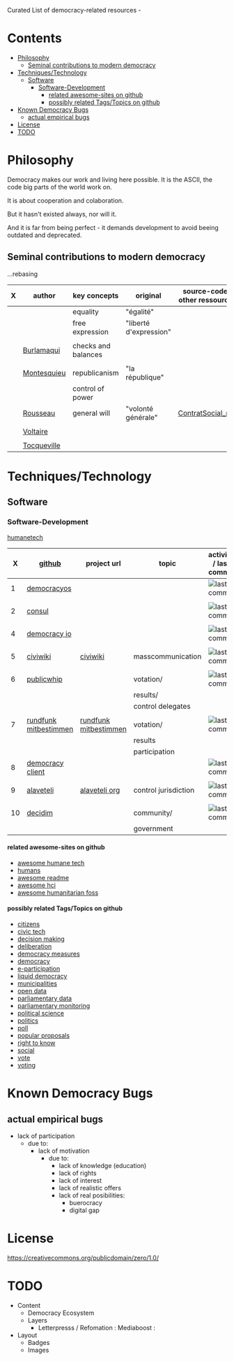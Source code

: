 Curated List of democracy-related resources -

# Contents

  - [Philosophy](#Philosophy)
      - [Seminal contributions to modern
        democracy](#Philosophy#Seminal%20contributions%20to%20modern%20democracy)
  - [Techniques/Technology](#Techniques/Technology)
      - [Software](#Techniques/Technology#Software)
          - [Software-Development](#Techniques/Technology#Software#Software-Development)
              - [related awesome-sites on
                github](#Techniques/Technology#Software#Software-Development#related%20awesome-sites%20on%20github)
              - [possibly related Tags/Topics on
                github](#Techniques/Technology#Software#Software-Development#possibly%20related%20Tags/Topics%20on%20github)
  - [Known Democracy Bugs](#Known%20Democracy%20Bugs)
      - [actual empirical
        bugs](#Known%20Democracy%20Bugs#actual%20empirical%20bugs)
  - [License](#License)
  - [TODO](#TODO)

# Philosophy

Democracy makes our work and living here possible. It is the ASCII, the
code big parts of the world work on.

It is about cooperation and colaboration.

But it hasn't existed always, nor will it.

And it is far from being perfect - it demands development to avoid
beeing outdated and
deprecated.

## Seminal contributions to modern democracy

...rebasing

| X | author                                                              | key concepts        | original               | source-code / other ressources                                                         | timestamp/commit | X | X |
| - | ------------------------------------------------------------------- | ------------------- | ---------------------- | -------------------------------------------------------------------------------------- | ---------------- | - | - |
|   |                                                                     | equality            | "égalité"              |                                                                                        |                  |   |   |
|   |                                                                     | free expression     | "liberté d'expression" |                                                                                        |                  |   |   |
|   |                                                                     |                     |                        |                                                                                        |                  |   |   |
|   | [Burlamaqui](https://en.wikipedia.org/wiki/Jean-Jacques_Burlamaqui) | checks and balances |                        |                                                                                        | 1747             |   |   |
|   |                                                                     |                     |                        |                                                                                        |                  |   |   |
|   | [Montesquieu](https://en.wikipedia.org/wiki/Montesquieu)            | republicanism       | "la république"        |                                                                                        | 1748             |   |   |
|   |                                                                     | control of power    |                        |                                                                                        |                  |   |   |
|   | [Rousseau](https://en.wikipedia.org/wiki/Jean-Jacques_Rousseaui)    | general will        | "volonté générale"     | [ContratSocial\_pdf](http://www.ibiblio.org/ml/libri/r/RousseauJJ_ContratSocial_p.pdf) | 1762             |   |   |
|   |                                                                     |                     |                        |                                                                                        |                  |   |   |
|   | [Voltaire](https://en.wikipedia.org/wiki/Voltaire)                  |                     |                        |                                                                                        | 1765             |   |   |
|   |                                                                     |                     |                        |                                                                                        |                  |   |   |
|   | [Tocqueville](https://en.wikipedia.org/wiki/Alexis_de_Tocqueville)  |                     |                        |                                                                                        | 1838             |   |   |

# Techniques/Technology

## Software

### Software-Development

[humanetech](https://humanetech.com/)

| X  | [github](https://github.com)                                                 | project url                                                | topic                | activity / last commit                                                                                      | productive |               | Stars                                                                                                                  |
| -- | ---------------------------------------------------------------------------- | ---------------------------------------------------------- | -------------------- | ----------------------------------------------------------------------------------------------------------- | ---------- | ------------- | ---------------------------------------------------------------------------------------------------------------------- |
| 1  | [democracyos](https://github.com/DemocracyOS/democracyos)                    |                                                            |                      | ![last commit](https://img.shields.io/github/last-commit/democracyos/democracyos.svg?style=social)          |            |               | ![stars](https://img.shields.io/github/stars/democracyos/democracyos.svg?style=social&label=Stars)                     |
|    |                                                                              |                                                            |                      |                                                                                                             |            |               |                                                                                                                        |
| 2  | [consul](https://github.com/consul/consul)                                   |                                                            |                      | ![last commit](https://img.shields.io/github/last-commit/consul/consul.svg?style=social)                    |            |               | ![stars](https://img.shields.io/github/stars/consul/consul.svg?style=social&label=Stars)                               |
|    |                                                                              |                                                            |                      |                                                                                                             |            |               |                                                                                                                        |
| 4  | [democracy io](https://github.com/sinak/democracy.io)                        |                                                            |                      | ![last commit](https://img.shields.io/github/last-commit/consul/consul.svg?style=social)                    |            |               | ![stars](https://img.shields.io/github/stars/democracy.io/democracy.io.svg?style=social&label=Stars)                   |
|    |                                                                              |                                                            |                      |                                                                                                             |            |               |                                                                                                                        |
| 5  | [civiwiki](https://github.com/civiwiki)                                      | [civiwiki](https://www.civiwiki.org/)                      | masscommunication    | ![last commit](https://img.shields.io/github/last-commit/civiwiki/civiwiki.svg?style=social)                |            |               | ![stars](https://img.shields.io/github/stars/civiwiki/civiwiki.svg?style=social&label=Stars)                           |
|    |                                                                              |                                                            |                      |                                                                                                             |            |               |                                                                                                                        |
| 6  | [publicwhip](https://github.com/openaustralia/publicwhip)                    |                                                            | votation/            | ![last commit](https://img.shields.io/github/last-commit/openaustralia/publicwhip.svg?style=social)         |            | international | ![stars](https://img.shields.io/github/stars/openaustralia/publicwhip.svg?style=social&label=Stars)                    |
|    |                                                                              |                                                            | results/             |                                                                                                             |            |               |                                                                                                                        |
|    |                                                                              |                                                            | control delegates    |                                                                                                             |            |               |                                                                                                                        |
|    |                                                                              |                                                            |                      |                                                                                                             |            |               |                                                                                                                        |
| 7  | [rundfunk mitbestimmen](https://github.com/roschaefer/rundfunk-mitbestimmen) | [rundfunk mitbestimmen](https://rundfunk-mitbestimmen.de/) | votation/            | ![last commit](https://img.shields.io/github/last-commit/roschaefer/rundfunk-mitbestimmen.svg?style=social) |            |               | ![stars](https://img.shields.io/github/stars/rundfunk-mitbestimmen/rundfunk-mitbestimmen.svg?style=social&label=Stars) |
|    |                                                                              |                                                            | results              |                                                                                                             |            |               |                                                                                                                        |
|    |                                                                              |                                                            | participation        |                                                                                                             |            |               |                                                                                                                        |
| 8  | [democracy client](https://github.com/demokratie-live/democracy-client)      |                                                            |                      | ![last commit](https://img.shields.io/github/last-commit/demokratie-live/democracy-client.svg?style=social) |            |               | ![stars](https://img.shields.io/github/stars/democracy-client/democracy-client.svg?style=social&label=Stars)           |
|    |                                                                              |                                                            |                      |                                                                                                             |            |               |                                                                                                                        |
| 9  | [alaveteli](https://github.com/mysociety/alaveteli)                          | [alaveteli org](http://alaveteli.org)                      | control jurisdiction | ![last commit](https://img.shields.io/github/last-commit/mysociety/alaveteli.svg?style=social)              |            |               | ![stars](https://img.shields.io/github/stars/mysociety/alaveteli.svg?style=social&label=Stars)                         |
|    |                                                                              |                                                            |                      |                                                                                                             |            |               |                                                                                                                        |
| 10 | [decidim](https://github.com/decidim/decidim)                                |                                                            | community/           | ![last commit](https://img.shields.io/github/last-commit/decidim/decidim.svg?style=social)                  |            |               | ![stars](https://img.shields.io/github/stars/decidim/decidim.svg?style=social&label=Stars)                             |
|    |                                                                              |                                                            | government           |                                                                                                             |            |               |                                                                                                                        |

#### related awesome-sites on github

  - [awesome humane
    tech](https://github.com/engagingspaces/awesome-humane-tech)
  - [humans](https://github.com/learn-anything/humans)
  - [awesome readme](https://github.com/matiassingers/awesome-readme)
  - [awesome hci](https://github.com/tanyuan/awesome-hci)
  - [awesome humanitarian
    foss](https://github.com/EticaAI/awesome-humanitarian-foss)

#### possibly related Tags/Topics on github

  - [citizens](https://github.com/topics/citizens)
  - [civic tech](https://github.com/topics/civic-tech)
  - [decision making](https://github.com/topics/decision-making)
  - [deliberation](https://github.com/topics/deliberation)
  - [democracy measures](https://github.com/topics/democracy-measures)
  - [democracy](https://github.com/topics/democracy)
  - [e-participation](https://github.com/topics/e-participation)
  - [liquid democracy](https://github.com/topics/liquid-democracy)
  - [municipalities](https://github.com/topics/municipalities)
  - [open data](https://github.com/topics/open-data)
  - [parliamentary data](https://github.com/topics/parliamentary-data)
  - [parliamentary
    monitoring](https://github.com/topics/parliamentary-monitoring)
  - [political science](https://github.com/topics/political-science)
  - [politics](https://github.com/topics/politics)
  - [poll](https://github.com/topics/poll)
  - [popular proposals](https://github.com/topics/popular-proposals)
  - [right to know](https://github.com/topics/right-to-know)
  - [social](https://github.com/topics/social)
  - [vote](https://github.com/topics/vote)
  - [voting](https://github.com/topics/voting)

# Known Democracy Bugs

## actual empirical bugs

  - lack of participation
      - due to:
          - lack of motivation
              - due to:
                  - lack of knowledge (education)
                  - lack of rights
                  - lack of interest
                  - lack of realistic offers
                  - lack of real posibilities:
                      - buerocracy
                      - digital gap

# License

<https://creativecommons.org/publicdomain/zero/1.0/>

# TODO

  - <span class="done0"></span>Content
      - <span class="done0"></span>Democracy Ecosystem
      - <span class="done0"></span>Layers
          - <span class="done0"></span>Letterpresss / Refomation :
            Mediaboost :
  - <span class="done0"></span>Layout
      - <span class="done0"></span>Badges
      - <span class="done0"></span>Images
